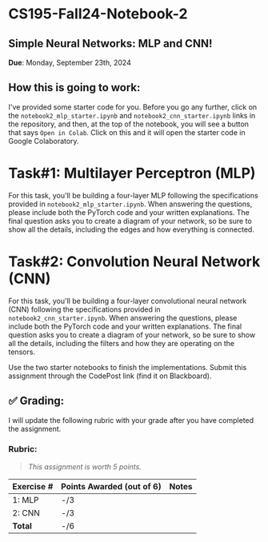 # CS195-Fall24-Notebook-2
## Simple Neural Networks: MLP and CNN!

<b>Due</b>: Monday, September 23th, 2024

## How this is going to work: 

I've provided some starter code for you. Before you go any further, click on the `notebook2_mlp_starter.ipynb` and `notebook2_cnn_starter.ipynb` links in the repository, and then, at the top of the notebook, you will see a button that says `Open in Colab`. Click on this and it will open the starter code in Google Colaboratory.
 
# **Task#1**: Multilayer Perceptron (MLP)
For this task, you'll be building a four-layer MLP following the specifications provided in `notebook2_mlp_starter.ipynb`. When answering the questions, please include both the PyTorch code and your written explanations. The final question asks you to create a diagram of your network, so be sure to show all the details, including the edges and how everything is connected.



# **Task#2**: Convolution Neural Network (CNN)
For this task, you'll be building a four-layer convolutional neural network (CNN) following the specifications provided in `notebook2_cnn_starter.ipynb`. When answering the questions, please include both the PyTorch code and your written explanations. The final question asks you to create a diagram of your network, so be sure to show all the details, including the filters and how they are operating on the tensors.


Use the two starter notebooks to finish the implementations. Submit this assignment through the CodePost link (find it on Blackboard).

## :white_check_mark: Grading: 
I will update the following rubric with your grade after you have completed the assignment.

### Rubric:
> *This assignment is worth 5 points.*

>

| Exercise #  | Points Awarded (out of 6)  | Notes |
| --------- | ------------------- | --------- |
| 1: MLP            |    -/3    |            |
| 2: CNN            |    -/3    |            | 
| <b>Total          |    -/6      |     </b>   |
